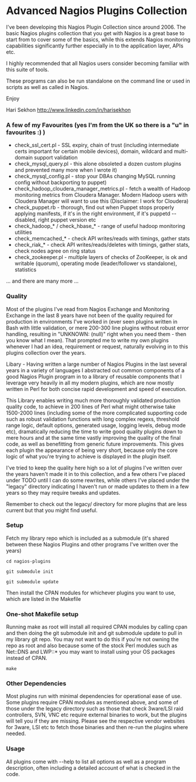Advanced Nagios Plugins Collection
==================================

I've been developing this Nagios Plugin Collection since around 2006. The basic Nagios plugins collection that you get with Nagios is a great base to start from to cover some of the basics, while this extends Nagios monitoring capabilities significantly further especially in to the application layer, APIs etc.

I highly recommended that all Nagios users consider becoming familiar with this suite of tools.

These programs can also be run standalone on the command line or used in scripts as well as called in Nagios.

Enjoy

Hari Sekhon
http://www.linkedin.com/in/harisekhon

### A few of my Favourites (yes I'm from the UK so there is a "u" in favourites :)  ) ###

- check_ssl_cert.pl     - SSL expiry, chain of trust (including intermediate certs important for certain mobile devices), domain, wildcard and multi-domain support validation
- check_mysql_query.pl  - this alone obsoleted a dozen custom plugins and prevented many more when I wrote it)
- check_mysql_config.pl - stop your DBAs changing MySQL running config without backporting to puppet)
- check_hadoop_cloudera_manager_metrics.pl - fetch a wealth of Hadoop monitoring metrics from Cloudera Manager. Modern Hadoop users with Cloudera Manager will want to use this (Disclaimer: I work for Cloudera)
- check_puppet.rb                   - thorough, find out when Puppet stops properly applying manifests, if it's in the right environment, if it's puppetd --disabled, right puppet version etc
- check_hadoop_* / check_hbase_*    - range of useful hadoop monitoring utilities
- check_memcached_*                 - check API writes/reads with timings, gather stats
- check_riak_*                      - check API writes/reads/deletes with timings, gather stats, check nodes agree on ring status
- check_zookeeper.pl                - multiple layers of checks of ZooKeeper, is ok and writable (quorum), operating mode (leader/follower vs standalone), statistics

... and there are many more ...

### Quality ###

Most of the plugins I've read from Nagios Exchange and Monitoring Exchange in the last 8 years have not been of the quality required for production in environments I've worked in (ever seen plugins written in Bash with little validation, or mere 200-300 line plugins without robust error handling, resulting in "UNKNOWN: (null)" right when you need them - then you know what I mean). That prompted me to write my own plugins whenever I had an idea, requirement or request, naturally evolving in to this plugins collection over the years.

Libary - Having written a large number of Nagios Plugins in the last several years in a variety of languages I abstracted out common components of a good Nagios Plugin program in to a library of reusable components that I leverage very heavily in all my modern plugins, which are now mostly written in Perl for both concise rapid development and speed of execution.

This Library enables writing much more thoroughly validated production quality code, to achieve in 200 lines of Perl what might otherwise take 1500-2000 lines (including some of the more complicated supporting code such as robust validation functions with long complex regexs, threshold range logic, default options, generated usage, logging levels, debug mode etc), dramatically reducing the time to write good quality plugins down to mere hours and at the same time vastly improving the quality of the final code, as well as benefitting from generic future improvements. This gives each plugin the appearance of being very short, because only the core logic of what you're trying to achieve is displayed in the plugin itself.

I've tried to keep the quality here high so a lot of plugins I've written over the years haven't made it in to this collection, and a few others I've placed under TODO until I can do some rewrites, while others I've placed under the "legacy" directory indicating I haven't run or made updates to them in a few years so they may require tweaks and updates.

Remember to check out the legacy/ directory for more plugins that are less current but that you might find useful.

### Setup ###

Fetch my library repo which is included as a submodule (it's shared between these Nagios Plugins and other programs I've written over the years)

```
cd nagios-plugins
```
```
git submodule init
```
```
git submodule update
```

Then install the CPAN modules for whichever plugins you want to use, which are listed in the Makefile

### One-shot Makefile setup ###

Running make as root will install all required CPAN modules by calling cpan <list of modules> and then doing the git submodule init and git submodule update to pull in my library git repo. You may not want to do this if you're not owning the repo as root and also because some of the stock Perl modules such as Net::DNS and LWP::* you may want to install using your OS packages instead of CPAN.

```make```

### Other Dependencies ###

Most plugins run with minimal dependencies for operational ease of use. Some plugins require CPAN modules as mentioned above, and some of those under the legacy directory such as those that check 3ware/LSI raid controllers, SVN, VNC etc require external binaries to work, but the plugins will tell you if they are missing. Please see the respective vendor websites for 3ware, LSI etc to fetch those binaries and then re-run the plugins where needed.

### Usage ###

All plugins come with --help to list all options as well as a program description, often including a detailed account of what is checked in the code.
